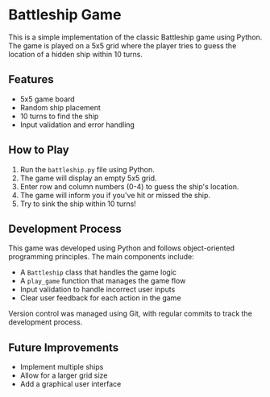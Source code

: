 # Battleship Game

This is a simple implementation of the classic Battleship game using Python. The game is played on a 5x5 grid where the player tries to guess the location of a hidden ship within 10 turns.

## Features

- 5x5 game board
- Random ship placement
- 10 turns to find the ship
- Input validation and error handling

## How to Play

1. Run the `battleship.py` file using Python.
2. The game will display an empty 5x5 grid.
3. Enter row and column numbers (0-4) to guess the ship's location.
4. The game will inform you if you've hit or missed the ship.
5. Try to sink the ship within 10 turns!

## Development Process

This game was developed using Python and follows object-oriented programming principles. The main components include:

- A `Battleship` class that handles the game logic
- A `play_game` function that manages the game flow
- Input validation to handle incorrect user inputs
- Clear user feedback for each action in the game

Version control was managed using Git, with regular commits to track the development process.

## Future Improvements

- Implement multiple ships
- Allow for a larger grid size
- Add a graphical user interface
